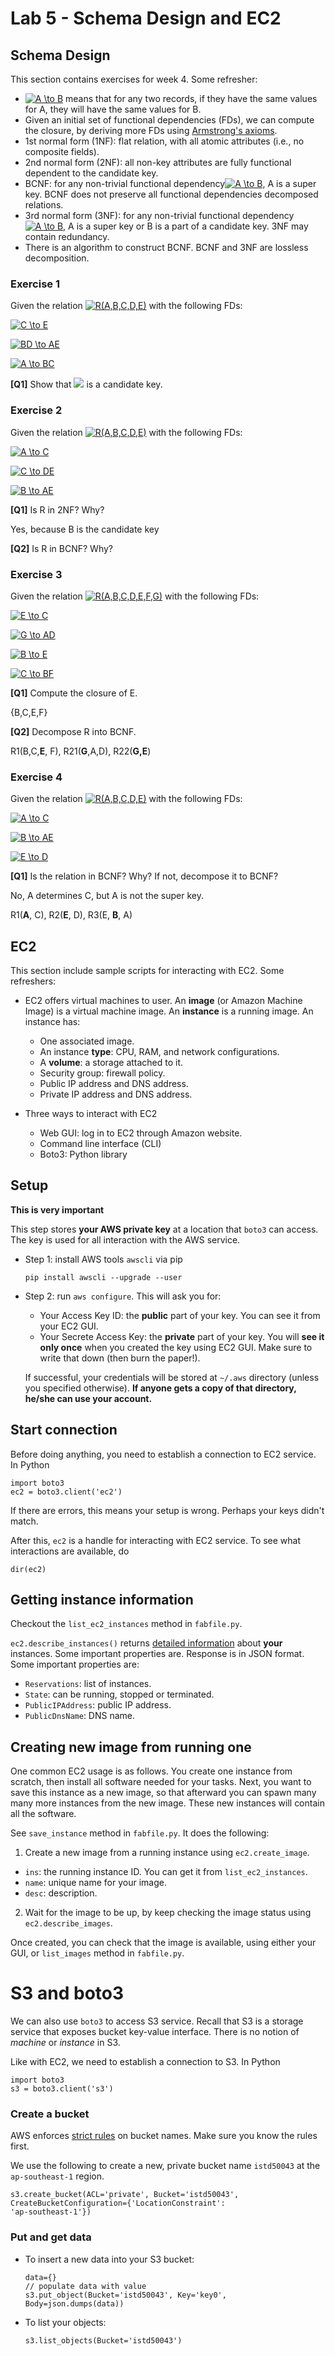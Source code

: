 # Lab 5 - Schema Design and EC2 

## Schema Design
This section contains exercises for week 4. Some refresher:

+ <a href="https://www.codecogs.com/eqnedit.php?latex=A&space;\to&space;B" target="_blank"><img src="https://latex.codecogs.com/gif.latex?A&space;\to&space;B" title="A \to B" /></a> means that for any two records, if they have the
same values for A, they will have the same values for B.  
+ Given an initial set of functional dependencies (FDs), we can compute the closure, by deriving more FDs
using [Armstrong's axioms](https://en.wikipedia.org/wiki/Armstrong%27s_axioms).
+ 1st normal form (1NF): flat relation, with all atomic attributes (i.e., no composite fields).
+ 2nd normal form (2NF): all non-key attributes are fully functional dependent to the candidate key.
+ BCNF: for any non-trivial functional dependency<a
href="https://www.codecogs.com/eqnedit.php?latex=A&space;\to&space;B" target="_blank"><img
src="https://latex.codecogs.com/gif.latex?A&space;\to&space;B" title="A \to B" /></a>, A
is a super key. BCNF does not preserve all functional dependencies decomposed relations. 
+ 3rd normal form (3NF): for any non-trivial functional dependency <a
href="https://www.codecogs.com/eqnedit.php?latex=A&space;\to&space;B" target="_blank"><img
src="https://latex.codecogs.com/gif.latex?A&space;\to&space;B" title="A \to B" /></a>, A is a super key or B is a part of a candidate key. 3NF
may contain redundancy. 
+ There is an algorithm to construct BCNF. BCNF and 3NF are lossless decomposition.  

### Exercise 1
Given the relation <a href="https://www.codecogs.com/eqnedit.php?latex=R(A,B,C,D,E)&space;"
target="_blank"><img src="https://latex.codecogs.com/gif.latex?R(A,B,C,D,E)&space;" title="R(A,B,C,D,E)" /></a> with the following FDs: 

<a href="https://www.codecogs.com/eqnedit.php?latex=C&space;\to&space;E" target="_blank"><img src="https://latex.codecogs.com/gif.latex?C&space;\to&space;E" title="C \to E" /></a>

<a href="https://www.codecogs.com/eqnedit.php?latex=BD&space;\to&space;AE" target="_blank"><img src="https://latex.codecogs.com/gif.latex?BD&space;\to&space;AE" title="BD \to AE" /></a>

<a href="https://www.codecogs.com/eqnedit.php?latex=A&space;\to&space;BC" target="_blank"><img src="https://latex.codecogs.com/gif.latex?A&space;\to&space;BC" title="A \to BC" /></a>

**[Q1]** Show that <img src="https://latex.codecogs.com/gif.latex?BD"/> is a candidate key. 

### Exercise 2
Given the relation <a href="https://www.codecogs.com/eqnedit.php?latex=R(A,B,C,D,E)&space;"
target="_blank"><img src="https://latex.codecogs.com/gif.latex?R(A,B,C,D,E)&space;" title="R(A,B,C,D,E)" /></a> with the following FDs: 

<a href="https://www.codecogs.com/eqnedit.php?latex=A&space;\to&space;C" target="_blank"><img src="https://latex.codecogs.com/gif.latex?A&space;\to&space;C" title="A \to C" /></a>

<a href="https://www.codecogs.com/eqnedit.php?latex=C&space;\to&space;DE" target="_blank"><img src="https://latex.codecogs.com/gif.latex?C&space;\to&space;DE" title="C \to DE" /></a>

<a href="https://www.codecogs.com/eqnedit.php?latex=B&space;\to&space;AE" target="_blank"><img src="https://latex.codecogs.com/gif.latex?B&space;\to&space;AE" title="B \to AE" /></a>

**[Q1]** Is R in 2NF? Why?

Yes, because B is the candidate key

**[Q2]** Is R in BCNF? Why?

### Exercise 3
Given the relation <a href="https://www.codecogs.com/eqnedit.php?latex=R(A,B,C,D,E,F,G)&space;"
target="_blank"><img src="https://latex.codecogs.com/gif.latex?R(A,B,C,D,E,F,G)&space;" title="R(A,B,C,D,E,F,G)" /></a> with the following FDs:

<a href="https://www.codecogs.com/eqnedit.php?latex=E&space;\to&space;C" target="_blank"><img src="https://latex.codecogs.com/gif.latex?E&space;\to&space;C" title="E \to C" /></a>

<a href="https://www.codecogs.com/eqnedit.php?latex=G&space;\to&space;AD" target="_blank"><img src="https://latex.codecogs.com/gif.latex?G&space;\to&space;AD" title="G \to AD" /></a>

<a href="https://www.codecogs.com/eqnedit.php?latex=B&space;\to&space;E" target="_blank"><img src="https://latex.codecogs.com/gif.latex?B&space;\to&space;E" title="B \to E" /></a>

<a href="https://www.codecogs.com/eqnedit.php?latex=C&space;\to&space;BF" target="_blank"><img src="https://latex.codecogs.com/gif.latex?C&space;\to&space;BF" title="C \to BF" /></a>

**[Q1]** Compute the closure of E. 

{B,C,E,F}

**[Q2]** Decompose R into BCNF.

R1(B,C,**E**, F), R21(**G**,A,D), R22(**G,E**)


### Exercise 4

Given the relation <a href="https://www.codecogs.com/eqnedit.php?latex=R(A,B,C,D,E)&space;"
target="_blank"><img src="https://latex.codecogs.com/gif.latex?R(A,B,C,D,E)&space;" title="R(A,B,C,D,E)" /></a> with the following FDs:

<a href="https://www.codecogs.com/eqnedit.php?latex=A&space;\to&space;C" target="_blank"><img src="https://latex.codecogs.com/gif.latex?A&space;\to&space;C" title="A \to C" /></a>

<a href="https://www.codecogs.com/eqnedit.php?latex=B&space;\to&space;AE" target="_blank"><img src="https://latex.codecogs.com/gif.latex?B&space;\to&space;AE" title="B \to AE" /></a>

<a href="https://www.codecogs.com/eqnedit.php?latex=E&space;\to&space;D" target="_blank"><img src="https://latex.codecogs.com/gif.latex?E&space;\to&space;D" title="E \to D" /></a>

**[Q1]** Is the relation in BCNF? Why? If not, decompose it to BCNF?

No, A determines C, but A is not the super key.

R1(**A**, C), R2(**E**, D), R3(E, **B**, A) 

## EC2
This section include sample scripts for interacting with EC2. Some refreshers:

* EC2 offers virtual machines to user. An **image** (or Amazon Machine Image) is a virtual machine image. An
**instance** is a running image. An instance has:
  + One associated image. 
  + An instance **type**: CPU, RAM, and network configurations.
  + A **volume**: a storage attached to it. 
  + Security group: firewall policy.
  + Public IP address and DNS address.
  + Private IP address and DNS address.

* Three ways to interact with EC2
  + Web GUI: log in to EC2 through Amazon website. 
  + Command line interface (CLI)
  + Boto3: Python library

## Setup
**This is very important**

This step stores **your AWS private key** at a location that `boto3` can access. The key is used for all
interaction with the AWS service. 

* Step 1: install AWS tools `awscli` via pip
  ```
  pip install awscli --upgrade --user
  ```

* Step 2: run `aws configure`. This will ask you for:
  + Your Access Key ID: the **public** part of your key. You can see it from your EC2 GUI. 
  + Your Secrete Access Key: the **private** part of your key. You will **see it only once** when you created
  the key using EC2 GUI. Make sure to write that down (then burn the paper!).
  
  If successful, your credentials will be stored at `~/.aws` directory (unless you specified otherwise). **If
  anyone gets a copy of that directory, he/she can use your account.**

## Start connection
Before doing anything, you need to establish a connection to EC2 service. In Python

```
import boto3
ec2 = boto3.client('ec2')
```
If there are errors, this means your setup is wrong. Perhaps your keys didn't match. 

After this, `ec2` is a handle for interacting with EC2 service. To see what interactions are available, do

```
dir(ec2)
```

## Getting instance information
Checkout the `list_ec2_instances` method in `fabfile.py`. 

`ec2.describe_instances()` returns [detailed
information](https://boto3.amazonaws.com/v1/documentation/api/latest/reference/services/ec2.html#EC2.Client.describe_instances) about **your** instances. Some important properties
are. Response is in JSON format. Some important properties are: 
+ `Reservations`: list of instances.
+ `State`: can be running, stopped or terminated. 
+ `PublicIPAddress`: public IP address.
+ `PublicDnsName`: DNS name. 

## Creating new image from running one
One common EC2 usage is as follows. You create one instance from scratch, then install all software needed for
your tasks. Next, you want to save this instance as a new image, so that afterward you can spawn many many
more instances from the new image. These new instances will contain all the software. 

See `save_instance` method in `fabfile.py`. It does the following:

1. Create a new image from a running instance using `ec2.create_image`. 
  + `ins`: the running instance ID. You can get it from `list_ec2_instances`. 
  + `name`: unique name for your image. 
  + `desc`: description. 
2. Wait for the image to be up, by keep checking the image status using `ec2.describe_images`. 

Once created, you can check that the image is available, using either your GUI, or `list_images` method in
`fabfile.py`. 

# S3 and boto3
We can also use `boto3` to access S3 service. Recall that S3 is a storage service that exposes bucket
key-value interface. There is no notion of *machine* or *instance* in S3. 

Like with EC2, we need to establish a connection to S3. In Python

```
import boto3
s3 = boto3.client('s3')
```

### Create a bucket
AWS enforces [strict rules](https://docs.aws.amazon.com/AmazonS3/latest/dev/BucketRestrictions.html) on bucket names. Make sure you know the rules first. 

We use the following to create a new, private bucket name `istd50043` at the `ap-southeast-1` region. 
```
s3.create_bucket(ACL='private', Bucket='istd50043', CreateBucketConfiguration={'LocationConstraint':
'ap-southeast-1'})
```

### Put and get data
* To insert a new data into your S3 bucket:
  ```
  data={}
  // populate data with value
  s3.put_object(Bucket='istd50043', Key='key0', Body=json.dumps(data))
  ```

* To list your objects:
  ```
  s3.list_objects(Bucket='istd50043')
  ```

